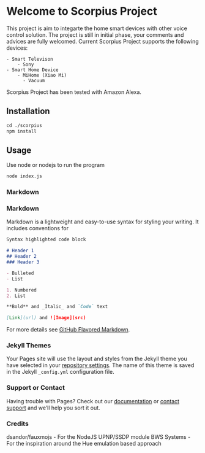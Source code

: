 # Welcome to Scorpius Project

This project is aim to integarte the home smart devices with other voice control solution. The project is still in initial phase, your comments and advices are fully welcomed.
Current Scorpius Project supports the following devices:

	- Smart Televison
	    - Sony
	- Smart Home Device
	    - MiHome (Xiao Mi)
	      - Vacuum

Scorpius Project has been tested with Amazon Alexa.

## Installation

```markdown
cd ./scorpius
npm install
```

## Usage

Use node or nodejs to run the program

```markdown
node index.js
```


### Markdown



### Markdown

Markdown is a lightweight and easy-to-use syntax for styling your writing. It includes conventions for

```markdown
Syntax highlighted code block

# Header 1
## Header 2
### Header 3

- Bulleted
- List

1. Numbered
2. List

**Bold** and _Italic_ and `Code` text

[Link](url) and ![Image](src)
```

For more details see [GitHub Flavored Markdown](https://guides.github.com/features/mastering-markdown/).

### Jekyll Themes

Your Pages site will use the layout and styles from the Jekyll theme you have selected in your [repository settings](https://github.com/brianping7/scorpius/settings). The name of this theme is saved in the Jekyll `_config.yml` configuration file.

### Support or Contact

Having trouble with Pages? Check out our [documentation](https://help.github.com/categories/github-pages-basics/) or [contact support](https://github.com/contact) and we’ll help you sort it out.


### Credits
dsandor/fauxmojs - For the NodeJS UPNP/SSDP module
BWS Systems - For the inspiration around the Hue emulation based approach
